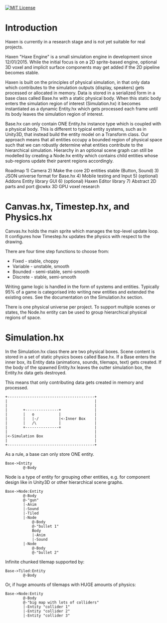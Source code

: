 [![MIT License](https://img.shields.io/badge/license-MIT-blue.svg?style=flat)](LICENSE.md)

Introduction
============

Haxen is currently in a research stage and is not yet suitable for real projects.

Haxen "Haxe Engine" is a small simulation engine in development since 12/01/2015. 
While the initial focus is on a 2D sprite-based engine, optional 3D voxel and 
implicit surface components may get added if the 2D pipeline becomes stable.

Haxen is built on the principles of physical simulation, in that only data which
contributes to the simulation outputs (display, speakers) gets processed or 
allocated in memory. Data is stored in a serialized form in a base class
called Base.hx with a static physical body. When this static body enters the
simulation region of interest (Simulation.hx) it becomes instantiated as a
dynamic Entity.hx which gets processed each frame until its body leaves the
simulation region of interest.

Base.hx can only contain ONE Entity.hx instance type which is coupled with a 
physical body. This is different to typical entity systems, such as in Unity3D, 
that instead build the entity model on a Transform class. Our approach means 
that all entities occupy a bounded region of physical space such that we can 
robustly determine what entities contribute to the hierarchical simulation.
Hierarchy in an optional scene graph can still be modelled by creating a Node.hx
entity which contains child entities whose sub-regions update their parent
regions accordingly.

Roadmap
	1) Camera
	2) Make the core 2D entities stable (Button, Sound)
	3) JSON universe format for Base.hx
	4) Mobile testing and Input
	5) (optional) Addons Entity library
		GUI
	6) (optional) Haxen Editor library
	7) Abstract 2D parts and port @cwkx 3D GPU voxel research


Canvas.hx, Timestep.hx, and Physics.hx
======================================

Canvas.hx holds the main sprite which manages the top-level update loop. It
configures how Timestep.hx updates the physics with respect to the drawing.

There are four time step functions to choose from:
	
 * Fixed 	 - stable, choppy
 * Variable - unstable, smooth
 * Bounded	 - semi-stable, semi-smooth
 * Discrete - stable, semi-smooth

Writing game logic is handled in the form of systems and entities. Typically
95% of a game is categorised into writing new entities and extended the existing
ones. See the documentation on the Simulation.hx section.

There is one physical universe per project. To support multiple scenes or states, 
the Node.hx entity can be used to group hierarchical physical regions of space.


Simulation.hx
=============

In the Simulation.hx class there are two physical boxes. Scene content is stored 
in a set of static physics boxes called Base.hx. If a Base enters the inner box,
its Entity data (animations, sounds, tilemaps, text) gets created. If the body of 
the spawned Entity.hx leaves the outter simulation box, the Entity.hx data gets 
destroyed.

This means that only contributing data gets created in memory and processed.

    +---------------------------------------+
    |										|
    |										|
    |		+---------------+				|
    |		|	o			|				|
    |		|	|-/			|<-Inner Box	|
    |		|	/\			|				|
    |		+---------------+				|
    |										|
    |<-Simulation Box						|
    |										|
    +---------------------------------------+

As a rule, a base can only store ONE entity.

    Base->Entity
    		@-Body

Node is a type of entity for grouping other entities, e.g. for component design
like in Unity3D or other hierarchical scene graphs.

    Base->Node:Entity
    		@-Body
    		@-"gun"
    		|-Anim
    		|-Sound
    		|-Tiled
    		|-Node
    			@-Body
    			@-"bullet 1"
    			Body
    			|-Anim
    			|-Sound
    		|-Node
    			@-Body
    			@-"bullet 2"
			
Infinite chunked tilemap supported by:

    Base->Tiled:Entity
    		@-Body
		
Or, if huge amounts of tilemaps with HUGE amounts of physics:

    Base->Node:Entity
    		@-Body
    		@-"big map with lots of colliders"
    		|-Entity "collider 1"
    		|-Entity "collider 2"
    		|-Entity "collider 3"